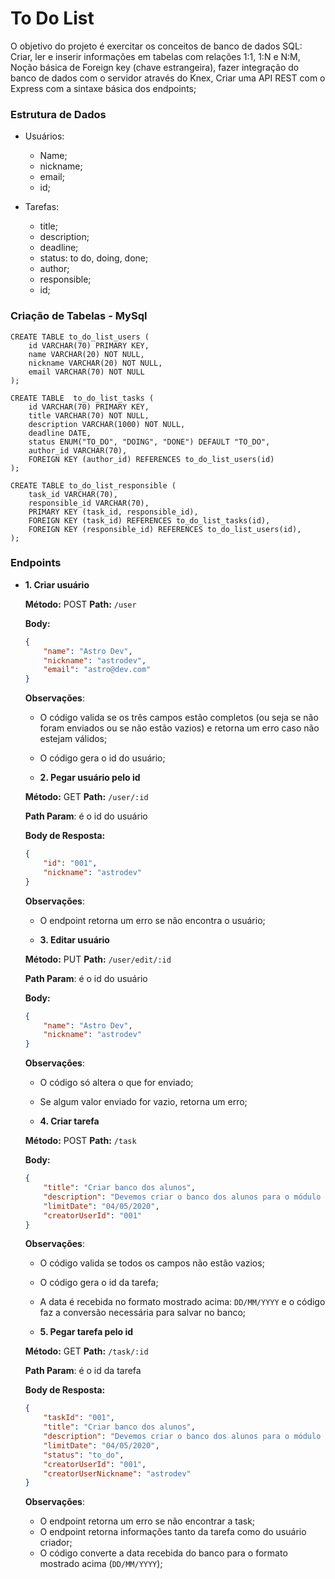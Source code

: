 # To Do List 

O objetivo do projeto é exercitar os conceitos de banco de dados SQL: Criar, ler e inserir informações em tabelas com relações 1:1, 1:N e N:M, Noção básica de Foreign key (chave estrangeira), fazer integração do banco de dados com o servidor através do Knex, Criar uma API REST com o Express com a sintaxe básica dos endpoints;

### Estrutura de Dados

* Usuários:
    * Name;
    * nickname;
    * email;
    * id;
 
* Tarefas:
    * title;
    * description;
    * deadline;
    * status: to do, doing, done;
    * author;
    * responsible;
    * id;

### Criação de Tabelas - MySql

    CREATE TABLE to_do_list_users (
        id VARCHAR(70) PRIMARY KEY,
        name VARCHAR(20) NOT NULL,
        nickname VARCHAR(20) NOT NULL,
        email VARCHAR(70) NOT NULL
    );
    
    CREATE TABLE  to_do_list_tasks (
        id VARCHAR(70) PRIMARY KEY,
        title VARCHAR(70) NOT NULL,
        description VARCHAR(1000) NOT NULL,
        deadline DATE,
        status ENUM("TO_DO", "DOING", "DONE") DEFAULT "TO_DO",
        author_id VARCHAR(70),
        FOREIGN KEY (author_id) REFERENCES to_do_list_users(id)
    );

    CREATE TABLE to_do_list_responsible (
        task_id VARCHAR(70),
        responsible_id VARCHAR(70),
        PRIMARY KEY (task_id, responsible_id),
        FOREIGN KEY (task_id) REFERENCES to_do_list_tasks(id),
        FOREIGN KEY (responsible_id) REFERENCES to_do_list_users(id),
    );

### Endpoints    

- **1. Criar usuário**
    
    **Método:** POST
    **Path:** `/user`
    
    **Body:**
    
    ```json
    {
    	"name": "Astro Dev",
    	"nickname": "astrodev",
    	"email": "astro@dev.com"
    }
    ```
    
    **Observações**:
    
    - O código valida se os três campos estão completos (ou seja se não foram enviados ou se não estão vazios) e retorna um erro caso não estejam válidos;
    - O código gera o id do usuário;

    - **2. Pegar usuário pelo id**
    
    **Método:** GET
    **Path:** `/user/:id`
    
    **Path Param**: é o id do usuário
    
    **Body de Resposta:**
    
    ```json
    {
    	"id": "001",
    	"nickname": "astrodev"
    }
    ```
    
    **Observações**:
    
    - O endpoint retorna um erro se não encontra o usuário;

    - **3. Editar usuário**
    
    **Método:** PUT
    **Path:** `/user/edit/:id`
    
    **Path Param**: é o id do usuário
    
    **Body:**
    
    ```json
    {
    	"name": "Astro Dev",
    	"nickname": "astrodev"
    }
    ```
    
    **Observações**:
    
    - O código só altera o que for enviado;
    - Se algum valor enviado for vazio, retorna um erro;

    - **4. Criar tarefa**
    
    **Método:** POST
    **Path:** `/task`
    
    **Body:**
    
    ```json
    {
    	"title": "Criar banco dos alunos",
    	"description": "Devemos criar o banco dos alunos para o módulo do backend",
    	"limitDate": "04/05/2020",
    	"creatorUserId": "001"
    }
    ```
    
    **Observações**:
    
    - O código valida se todos os campos não estão vazios;
    - O código gera o id da tarefa;
    - A data é recebida no formato mostrado acima: `DD/MM/YYYY` e o código faz a conversão necessária para salvar no banco;

    - **5. Pegar tarefa pelo id**
    
    **Método:** GET
    **Path:** `/task/:id`
    
    **Path Param**: é o id da tarefa
    
    **Body de Resposta:**
    
    ```json
    {
    	"taskId": "001",
    	"title": "Criar banco dos alunos",
    	"description": "Devemos criar o banco dos alunos para o módulo do backend",
    	"limitDate": "04/05/2020",
    	"status": "to_do",
    	"creatorUserId": "001",
    	"creatorUserNickname": "astrodev"
    }
    ```
    
    **Observações**:
    
    - O endpoint retorna um erro se não encontrar a task;
    - O endpoint retorna informações tanto da tarefa como do usuário criador;
    - O código converte a data recebida do banco para o formato mostrado acima (`DD/MM/YYYY`);
